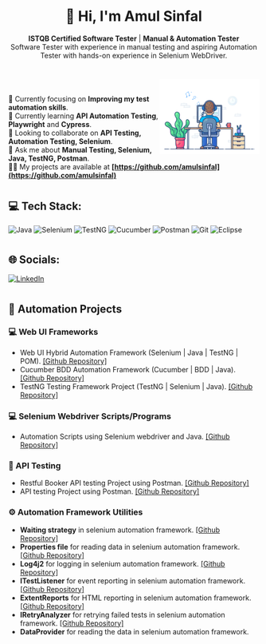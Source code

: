<h1 align="center">👋 Hi, I'm Amul Sinfal</h1>

<p align="center"><b>ISTQB Certified Software Tester</b> | <b>Manual & Automation Tester</b><br>Software Tester with experience in manual testing and aspiring Automation Tester with hands-on experience in Selenium WebDriver.</p>
<h1></h1>
<img align="right" alt="Coding" width="200" src="https://github.com/amulsinfal/amulsinfal/blob/main/focus-animation.gif" ><br>

🔭 Currently focusing on **Improving my test automation skills**.  <br/>
🌱 Currently learning **API Automation Testing**, **Playwright** and **Cypress**.  <br/>
👯 Looking to collaborate on **API Testing, Automation Testing, Selenium**.  <br/>
💬 Ask me about **Manual Testing, Selenium, Java, TestNG, Postman**.  <br/>
👨‍💻 My projects are available at **[https://github.com/amulsinfal](https://github.com/amulsinfal)** <br/>

<h1></h1>

## 💻 Tech Stack:

![Java](https://img.shields.io/badge/java-%23ED8B00.svg?style=for-the-badge&logo=openjdk&logoColor=white)
![Selenium](https://img.shields.io/badge/-selenium-D51007?style=for-the-badge&logo=selenium&logoColor=white)
![TestNG](https://img.shields.io/badge/-testng-%23FF6F00?style=for-the-badge&logo=testng&logoColor=white)
![Cucumber](https://img.shields.io/badge/Cucumber-%232EAD33?style=for-the-badge&logo=cucumber&logoColor=white)
![Postman](https://img.shields.io/badge/Postman-FF6C37?style=for-the-badge&logo=postman&logoColor=white)
![Git](https://img.shields.io/badge/git-%23F05033.svg?style=for-the-badge&logo=git&logoColor=white)
![Eclipse](https://img.shields.io/badge/Eclipse-2C2255?style=for-the-badge&logo=Eclipse&logoColor=white)

<h1></h1>

## 🌐 Socials:
[![LinkedIn](https://img.shields.io/badge/LinkedIn-%230077B5.svg?logo=linkedin&logoColor=white)](https://linkedin.com/in/amulsinfal)

<h1></h1>

## 🧪 Automation Projects

### 💻 Web UI Frameworks
- Web UI Hybrid Automation Framework (Selenium | Java | TestNG | POM). <a href="https://github.com/amulsinfal/Hybrid-selenium-automation-framework-automationexercise.com">[Github Repository]</a>  
- Cucumber BDD Automation Framework (Cucumber | BDD | Java). <a href="https://github.com/amulsinfal/cucumber-bdd-framework-saucedemo.com">[Github Repository]</a>  
- TestNG Testing Framework Project (TestNG | Selenium | Java). <a href="https://github.com/amulsinfal/TestNG-testing-framework-using-selenium-api">[Github Repository]</a>  

### 💻 Selenium Webdriver Scripts/Programs
- Automation Scripts using Selenium webdriver and Java. <a href="https://github.com/amulsinfal/Automated-test-cases-using-selenium-java-www.automationexercise.com">[Github Repository]</a>  

### 🔌 API Testing
- Restful Booker API testing Project using Postman. <a href="https://github.com/amulsinfal/Restful_Booker_API_testing">[Github Repository]</a>  
- API testing Project using Postman. <a href="https://github.com/amulsinfal/postman_api_testing_collections">[Github Repository]</a>  

### ⚙️ Automation Framework Utilities
- <b>Waiting strategy</b> in selenium automation framework. <a href="https://github.com/amulsinfal/selenium-automation-implementing-selenium-explicit-and-implicit-wait">[Github Repository]</a>
- <b>Properties file</b> for reading data in selenium automation framework. <a href="https://github.com/amulsinfal/selenium-automation-reading-data-from-properties-file">[Github Repository]</a>
- <b>Log4j2</b> for logging in selenium automation framework. <a href="https://github.com/amulsinfal/selenium-automation-logging-using-log4j2">[Github Repository]</a>
- <b>ITestListener</b> for event reporting in selenium automation framework. <a href="https://github.com/amulsinfal/selenium-automation-ITestListener-integration">[Github Repository]</a>
- <b>ExtentReports</b> for HTML reporting in selenium automation framework. <a href="https://github.com/amulsinfal/selenium-automation-generating-reports-using-extentreports">[Github Repository]</a>
- <b>IRetryAnalyzer</b> for retrying failed tests in selenium automation framework. <a href="https://github.com/amulsinfal/selenium-automation-rerun-failing-test-using-iretryanalyzer">[Github Repository]</a>
- <b>DataProvider</b> for reading the data in selenium automation framework.

<h1></h1>
